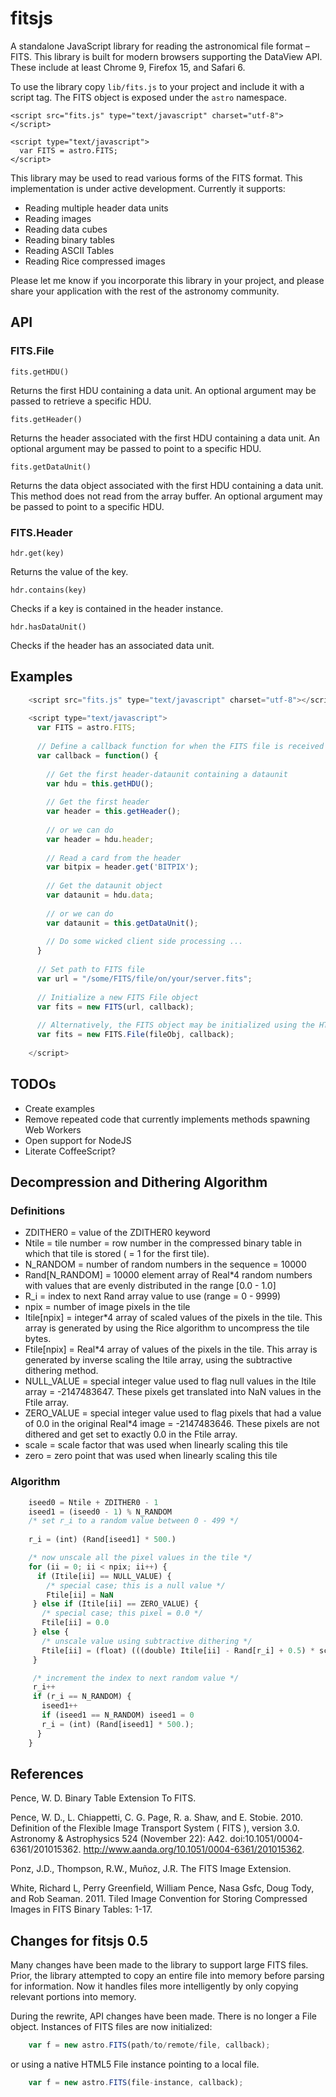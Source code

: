 # fitsjs

A standalone JavaScript library for reading the astronomical file format – FITS.  This library is built for modern browsers supporting the DataView API.  These include at least Chrome 9, Firefox 15, and Safari 6.

To use the library copy `lib/fits.js` to your project and include it with a script tag.  The FITS object is exposed under the `astro` namespace.

    <script src="fits.js" type="text/javascript" charset="utf-8">
    </script>
    
    <script type="text/javascript">
      var FITS = astro.FITS;
    </script>

This library may be used to read various forms of the FITS format.  This implementation is under active development.  Currently it supports:

* Reading multiple header data units
* Reading images
* Reading data cubes
* Reading binary tables
* Reading ASCII Tables
* Reading Rice compressed images

Please let me know if you incorporate this library in your project, and please share your application with the rest of the astronomy community.

## API

### FITS.File

    fits.getHDU()
Returns the first HDU containing a data unit.  An optional argument may be passed to retrieve 
a specific HDU.

    fits.getHeader()
Returns the header associated with the first HDU containing a data unit.  An optional argument
may be passed to point to a specific HDU.

    fits.getDataUnit()
Returns the data object associated with the first HDU containing a data unit.  This method does not read from the array buffer.
An optional argument may be passed to point to a specific HDU.

### FITS.Header

    hdr.get(key)
Returns the value of the key.

    hdr.contains(key)
Checks if a key is contained in the header instance.

    hdr.hasDataUnit()
Checks if the header has an associated data unit.


## Examples

```javascript
    <script src="fits.js" type="text/javascript" charset="utf-8"></script>
    
    <script type="text/javascript">
      var FITS = astro.FITS;
      
      // Define a callback function for when the FITS file is received
      var callback = function() {
        
        // Get the first header-dataunit containing a dataunit
        var hdu = this.getHDU();
        
        // Get the first header
        var header = this.getHeader();
        
        // or we can do
        var header = hdu.header;
        
        // Read a card from the header
        var bitpix = header.get('BITPIX');
        
        // Get the dataunit object
        var dataunit = hdu.data;
        
        // or we can do
        var dataunit = this.getDataUnit();
        
        // Do some wicked client side processing ...
      }
      
      // Set path to FITS file
      var url = "/some/FITS/file/on/your/server.fits";
      
      // Initialize a new FITS File object
      var fits = new FITS(url, callback);
      
      // Alternatively, the FITS object may be initialized using the HTML File API.
      var fits = new FITS.File(fileObj, callback);
      
    </script>
```

## TODOs

  * Create examples
  * Remove repeated code that currently implements methods spawning Web Workers
  * Open support for NodeJS
  * Literate CoffeeScript?


## Decompression and Dithering Algorithm

### Definitions

  * ZDITHER0 = value of the ZDITHER0 keyword
  * Ntile = tile number = row number in the compressed binary table in which that tile is stored ( = 1 for the first tile).
  * N_RANDOM = number of random numbers in the sequence = 10000
  * Rand[N_RANDOM] = 10000 element array of Real*4 random numbers with values that are evenly distributed in the range [0.0 - 1.0]
  * R_i = index to next Rand array value to use (range = 0 - 9999)
  * npix = number of image pixels in the tile
  * Itile[npix] = integer*4 array of scaled values of the pixels in the tile. This array is generated by using the Rice algorithm to uncompress the tile bytes.
  * Ftile[npix] = Real*4 array of values of the pixels in the tile. This array is generated by inverse scaling the Itile array, using the subtractive dithering method.
  * NULL_VALUE = special integer value used to flag null values in the Itile array = -2147483647.  These pixels get translated into NaN values in the Ftile array.
  * ZERO_VALUE = special integer value used to flag pixels that had a value of 0.0 in the original Real*4 image = -2147483646. These pixels are not dithered and get set to exactly 0.0 in the Ftile array.
  * scale = scale factor that was used when linearly scaling this tile
  * zero  = zero point that was used when linearly scaling this tile

### Algorithm

```javascript
    iseed0 = Ntile + ZDITHER0 - 1
    iseed1 = (iseed0 - 1) % N_RANDOM
    /* set r_i to a random value between 0 - 499 */
    
    r_i = (int) (Rand[iseed1] * 500.)

    /* now unscale all the pixel values in the tile */
    for (ii = 0; ii < npix; ii++) {
      if (Itile[ii] == NULL_VALUE) {
        /* special case; this is a null value */
        Ftile[ii] = NaN
     } else if (Itile[ii] == ZERO_VALUE) {
       /* special case; this pixel = 0.0 */
       Ftile[ii] = 0.0
     } else {
       /* unscale value using subtractive dithering */
       Ftile[ii] = (float) (((double) Itile[ii] - Rand[r_i] + 0.5) * scale + zero)
     }

     /* increment the index to next random value */
     r_i++
     if (r_i == N_RANDOM) {
       iseed1++
       if (iseed1 == N_RANDOM) iseed1 = 0
       r_i = (int) (Rand[iseed1] * 500.);
      }
    }
```

## References

Pence, W. D. Binary Table Extension To FITS.

Pence, W. D., L. Chiappetti, C. G. Page, R. a. Shaw, and E. Stobie. 2010. Definition of the Flexible Image Transport System ( FITS ), version 3.0. Astronomy & Astrophysics 524 (November 22): A42. doi:10.1051/0004-6361/201015362. http://www.aanda.org/10.1051/0004-6361/201015362.

Ponz, J.D., Thompson, R.W., Muñoz, J.R. The FITS Image Extension.

White, Richard L, Perry Greenfield, William Pence, Nasa Gsfc, Doug Tody, and Rob Seaman. 2011. Tiled Image Convention for Storing Compressed Images in FITS Binary Tables: 1-17.


## Changes for fitsjs 0.5

Many changes have been made to the library to support large FITS files.  Prior, the library attempted to copy an entire file into memory before parsing for information.  Now it handles files more intelligently by only copying relevant portions into memory.

During the rewrite, API changes have been made.  There is no longer a File object.  Instances of FITS files are now initialized:

```javascript
    var f = new astro.FITS(path/to/remote/file, callback);
```

or using a native HTML5 File instance pointing to a local file.

```javascript
    var f = new astro.FITS(file-instance, callback);
```

